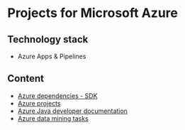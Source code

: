 # Projects for Microsoft Azure

## Technology stack
* Azure Apps & Pipelines
	
## Content
- [Azure dependencies - SDK](azure-dependencies-sdk/README.md)
- [Azure projects](azure-projects/README.md)
- [Azure Java developer documentation](azure-java-developer-documentation/README.md)
- [Azure data mining tasks](azure-data-mining-tasks/README.md)